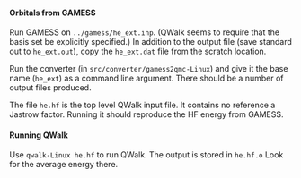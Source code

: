 
#### Orbitals from GAMESS
Run GAMESS on `../gamess/he_ext.inp`.  (QWalk seems to require that the basis set be explicitly specified.)
In addition to the output file (save standard out to `he_ext.out`), copy the `he_ext.dat` file from the scratch location.

Run the converter (in `src/converter/gamess2qmc-Linux`) and give it the base name (`he_ext`) as a command line argument.  There should be a number of output files produced.

The file `he.hf` is the top level QWalk input file. It contains no reference a Jastrow factor.
Running it should reproduce the HF energy from GAMESS.


#### Running QWalk
Use `qwalk-Linux he.hf` to run QWalk.  The output is stored in `he.hf.o`  Look for the average energy there.


